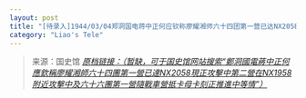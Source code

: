 ```yaml
---
layout: post
title: "[待录入]1944/03/04郑洞国电蒋中正何应钦称廖耀湘师六十四团第一营已达NX2058现正攻击中第二营在NX1958附近攻击中及六十六团第一营随战车营抵卡母卡刻正推进中等情"
category: "Liao's Tele"
---
```



> 来源：国史馆 [*原档链接：（暂缺，可于国史馆网站搜索“鄭洞國電蔣中正何應欽稱廖耀湘師六十四團第一營已達NX2058現正攻擊中第二營在NX1958附近攻擊中及六十六團第一營隨戰車營抵卡母卡刻正推進中等情”）*]()
